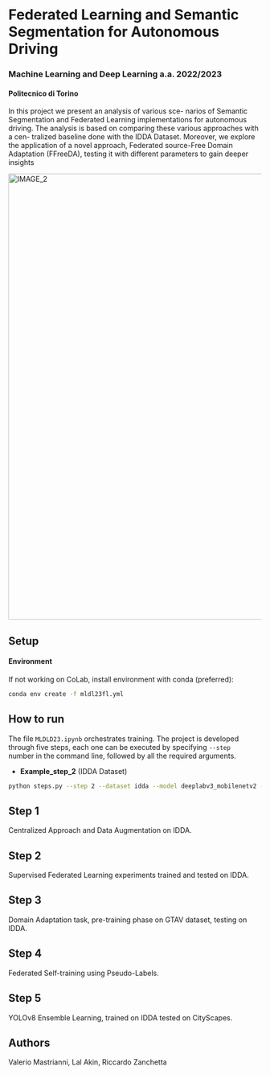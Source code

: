 # Federated Learning and Semantic Segmentation for Autonomous Driving
### Machine Learning and Deep Learning a.a. 2022/2023
#### Politecnico di Torino

In this project we present an analysis of various sce-
narios of Semantic Segmentation and Federated Learning
implementations for autonomous driving. The analysis is
based on comparing these various approaches with a cen-
tralized baseline done with the IDDA Dataset. Moreover,
we explore the application of a novel approach, Federated
source-Free Domain Adaptation (FFreeDA), testing it with
different parameters to gain deeper insights

<img width="887" alt="IMAGE_2" src="https://github.com/zari19/Federated-Learning-and-Semantic-Segmentation-for-Autonomous-Driving/assets/144258993/b8cb09b2-f16b-4d8d-bcb4-79227da450e9">




## Setup
#### Environment
If not working on CoLab, install environment with conda (preferred): 
```bash 
conda env create -f mldl23fl.yml
```

## How to run
The file ```MLDLD23.ipynb``` orchestrates training. The project is developed through five steps, each one can be executed by specifying ```--step ``` number in the command line, followed by all the required arguments. 

- **Example_step_2** (IDDA Dataset)
```bash
python steps.py --step 2 --dataset idda --model deeplabv3_mobilenetv2 --num_rounds 200 --num_epochs 2 --clients_per_round 8  
```
## Step 1
Centralized Approach and Data Augmentation on IDDA.

## Step 2
Supervised Federated Learning experiments trained and tested on IDDA.

## Step 3
Domain Adaptation task, pre-training phase on GTAV dataset, testing on IDDA.

## Step 4
Federated Self-training using Pseudo-Labels.

## Step 5
YOLOv8 Ensemble Learning, trained on IDDA tested on CityScapes.

## Authors
Valerio Mastrianni, Lal Akin, Riccardo Zanchetta

